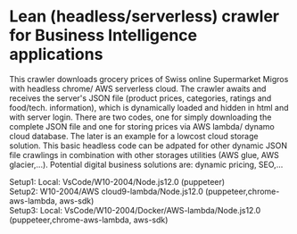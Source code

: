 # Lean (headless/serverless) crawler for Business Intelligence applications
This crawler downloads grocery prices of Swiss online Supermarket Migros with headless chrome/ AWS serverless cloud. The crawler awaits and receives the server's JSON file (product prices, categories, ratings and food/tech. information), which is dynamically loaded and hidden in html and with server login. There are two codes, one for simply downloading the complete JSON file and one for storing prices via AWS lambda/ dynamo cloud database. The later is an example for a lowcost cloud storage solution. This basic headless code can be adpated for other dynamic JSON file crawlings in combination with other storages utilities (AWS glue, AWS glacier,...). Potential digital business solutions are: dynamic pricing, SEO,...

Setup1: Local: VsCode/W10-2004/Node.js12.0 (puppeteer)                              
Setup2: W10-2004/AWS cloud9-lambda/Node.js12.0 (puppeteer,chrome-aws-lambda, aws-sdk)                         
Setup3: Local: VsCode/W10-2004/Docker/AWS-lambda/Node.js12.0 (puppeteer,chrome-aws-lambda, aws-sdk)
